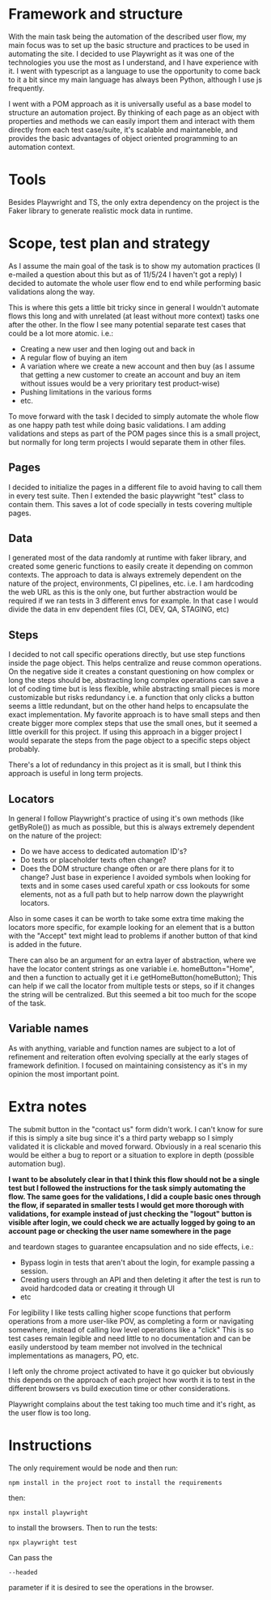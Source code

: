 # Framework and structure

With the main task being the automation of the described user flow, my main focus was to set up the basic
structure and practices to be used in automating the site. I decided to use Playwright as it was one of
the technologies you use the most as I understand, and I have experience with it. I went with typescript as
a language to use the opportunity to come back to it a bit since my main language has always been Python,
although I use js frequently.

I went with a POM approach as it is universally useful as a base model to structure an automation project.
By thinking of each page as an object with properties and methods we can easily import them and interact with
them directly from each test case/suite, it's scalable and maintaneble, and provides the basic advantages of object oriented programming to an automation context.

# Tools

Besides Playwright and TS, the only extra dependency on the project is the Faker library to generate
realistic mock data in runtime.

# Scope, test plan and strategy

As I assume the main goal of the task is to show my automation practices (I e-mailed a question about this but as of 11/5/24
I haven't got a reply) I decided to automate the whole user flow end to end while performing basic validations along the way.

This is where this gets a little bit tricky since in general I wouldn't automate flows this long and with unrelated (at least
without more context) tasks one after the other. In the flow I see many potential separate test cases that could be a lot more atomic.
i.e.: 
* Creating a new user and then loging out and back in
* A regular flow of buying an item
* A variation where we create a new account and then buy (as I assume that getting a new customer to create an account and buy an item
without issues would be a very prioritary test product-wise)
* Pushing limitations in the various forms
* etc.

To move forward with the task I decided to simply automate the whole flow as one happy path test while doing basic validations. I am adding 
validations and steps as part of the POM pages since this is a small project, but normally for long term projects I would separate them in
other files.

## Pages

I decided to initialize the pages in a different file to avoid having to call them in every test suite. Then I extended the basic playwright
"test" class to contain them. This saves a lot of code specially in tests covering multiple pages.

## Data

I generated most of the data randomly at runtime with faker library, and created some generic functions to easily create it depending on 
common contexts. The approach to data is always extremely dependent on the nature of the project, environments, CI pipelines, etc.
i.e. I am hardcoding the web URL as this is the only one, but further abstraction would be required if we ran tests in 3 different envs for example.
In that case I would divide the data in env dependent files (CI, DEV, QA, STAGING, etc)

## Steps

I decided to not call specific operations directly, but use step functions inside the page object. This helps centralize and reuse
common operations. On the negative side it creates a constant questioning on how complex or long the steps should be, abstracting long
complex operations can save a lot of coding time but is less flexible, while abstracting small pieces is more customizable but risks redundancy
i.e. a function that only clicks a button seems a little redundant, but on the other hand helps to encapsulate the exact implementation.
My favorite approach is to have small steps and then create bigger more complex steps that use the small ones, but it seemed a little overkill 
for this project. If using this approach in a bigger project I would separate the steps from the page object to a specific steps object probably.

There's a lot of redundancy in this project as it is small, but I think this approach is useful in long term projects.

## Locators

In general I follow Playwright's practice of using it's own methods (like getByRole()) as much as possible, but this is always
extremely dependent on the nature of the project:
* Do we have access to dedicated automation ID's?
* Do texts or placeholder texts often change?
* Does the DOM structure change often or are there plans for it to change?
Just base in experience I avoided symbols when looking for texts and in some cases used careful xpath or css lookouts for some
elements, not as a full path but to help narrow down the playwright locators.

Also in some cases it can be worth to take some extra time making the locators more specific, for example looking for an element
that is a button with the "Accept" text might lead to problems if another button of that kind is added in the future.

There can also be an argument for an extra layer of abstraction, where we have the locator content strings as one variable
i.e. homeButton="Home", and then a function to actually get it i.e getHomeButton(homeButton);
This can help if we call the locator from multiple tests or steps, so if it changes the string will be centralized. But this seemed
a bit too much for the scope of the task.

## Variable names

As with anything, variable and function names are subject to a lot of refinement and reiteration often evolving specially at the early
stages of framework definition. I focused on maintaining consistency as it's in my opinion the most important point.

# Extra notes

The submit button in the "contact us" form didn't work. I can't know for sure if this is simply a site bug since it's a third
party webapp so I simply validated it is clickable and moved forward. Obviously in a real scenario this would be either a bug to
report or a situation to explore in depth (possible automation bug).

**I want to be absolutely clear in that I think this flow should not be a single test but I followed the instructions for the task simply automating the flow. The same goes for the validations, I did a couple basic ones through the flow, if separated in smaller tests I would get more thorough with validations, for example instead of just checking the "logout" button is visible after login, we could check we are actually logged by going to an account page or checking the user name somewhere in the page**

and teardown stages to guarantee encapsulation and no side effects, i.e.:
* Bypass login in tests that aren't about the login, for example passing a session.
* Creating users through an API and then deleting it after the test is run to avoid hardcoded data or creating it through UI 
* etc

For legibility I like tests calling higher scope functions that perform operations from a more user-like POV, as completing
a form or navigating somewhere, instead of calling low level operations like a "click"
This is so test cases remain legible and need little to no documentation and can be easily understood by team member not
involved in the technical implementations as managers, PO, etc.

I left only the chrome project activated to have it go quicker but obviously this depends on the approach of each project
how worth it is to test in the different browsers vs build execution time or other considerations.

Playwright complains about the test taking too much time and it's right, as the user flow is too long.

# Instructions

The only requirement would be node and then run:
```
npm install in the project root to install the requirements
```
then:
```
npx install playwright
```
to install the browsers. Then to run the tests:
```
npx playwright test
```
Can pass the 
```
--headed
```
parameter if it is desired to see the operations in the browser.